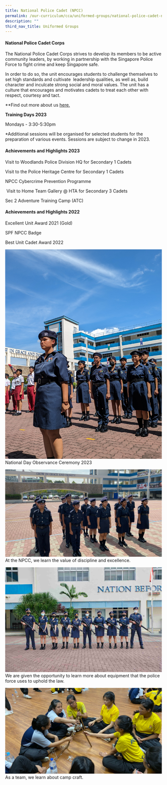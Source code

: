 ```yaml
---
title: National Police Cadet (NPCC)
permalink: /our-curriculum/cca/uniformed-groups/national-police-cadet-npcc/
description: ""
third_nav_title: Uniformed Groups
---
```

#### National Police Cadet Corps

The National Police Cadet Corps strives to develop its members to be active community leaders, by working in partnership with the Singapore Police Force to fight crime and keep Singapore safe.

In order to do so, the unit encourages students to challenge themselves to set high standards and cultivate  leadership qualities, as well as, build character and inculcate strong social and moral values. The unit has a culture that encourages and motivates cadets to treat each other with respect, courtesy and tact.

**Find out more about us [here.](https://www.instagram.com/wgs_npcc/?hl=en)

**Training Days 2023**

Mondays - 3:30-5:30pm

\*Additional sessions will be organised for selected students for the preparation of various events. Sessions are subject to change in 2023.

#### Achievements and Highlights 2023


Visit to Woodlands Police Division HQ for Secondary 1 Cadets


Visit to the Police Heritage Centre for Secondary 1 Cadets


NPCC Cybercrime Prevention Programme


 Visit to Home Team Gallery @ HTA for Secondary 3 Cadets


Sec 2 Adventure Training Camp (ATC)


#### Achievements and Highlights 2022

Excellent Unit Award 2021 (Gold)

SPF NPCC Badge

Best Unit Cadet Award 2022

![](/images/CCAs/NPCC/pxl_20230804_071741019.jpg)
National Day Observance Ceremony 2023

![](/images/CCAs/NPCC/NPCC1.png)
At the NPCC, we learn the value of discipline and excellence.

![](/images/CCAs/NPCC/NPCC%203.png)
We are given the opportunity to learn more about equipment that the police force uses to uphold the law.

![](/images/CCAs/NPCC/NPCC%202.png)
As a team, we learn about camp craft.